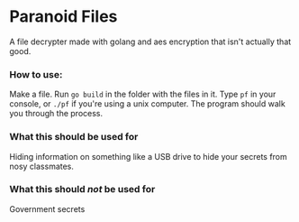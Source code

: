 # Paranoid Files
A file decrypter made with golang and aes encryption that isn't actually that good.

### How to use:
Make a file. Run `go build` in the folder with the files in it. Type `pf` in your console, or `./pf` if you're using a unix computer. The program should walk you through the process.

### What this should be used for
Hiding information on something like a USB drive to hide your secrets from nosy classmates.

### What this should *not* be used for
Government secrets
